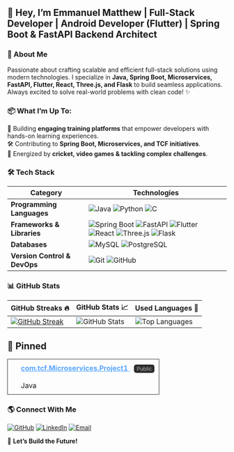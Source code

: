## 👋 Hey, I’m Emmanuel Matthew | Full-Stack Developer | Android Developer (Flutter) | Spring Boot & FastAPI Backend Architect

### 🚀 About Me
Passionate about crafting scalable and efficient full-stack solutions using modern technologies. I specialize in **Java, Spring Boot, Microservices, FastAPI, Flutter, React, Three.js, and Flask** to build seamless applications. Always excited to solve real-world problems with clean code! ✨


### 📦 What I’m Up To:

🚀 Building **engaging training platforms** that empower developers with hands-on learning experiences.  
🛠 Contributing to **Spring Boot, Microservices, and TCF initiatives**.   
🎯 Energized by **cricket, video games & tackling complex challenges**.  

### 🛠️ Tech Stack

| Category                | Technologies |
|-------------------------|-----------------------------------------------------------------------------------------------------------------------------------------------------------------------------------------------------|
| **Programming Languages** | ![Java](https://img.shields.io/badge/Java-ED8B00?style=for-the-badge&logo=java&logoColor=white) ![Python](https://img.shields.io/badge/Python-3776AB?style=for-the-badge&logo=python&logoColor=white) ![C](https://img.shields.io/badge/C-A8B9CC?style=for-the-badge&logo=c&logoColor=white) |
| **Frameworks & Libraries** | ![Spring Boot](https://img.shields.io/badge/Spring%20Boot-6DB33F?style=for-the-badge&logo=spring-boot&logoColor=white) ![FastAPI](https://img.shields.io/badge/FastAPI-009688?style=for-the-badge&logo=fastapi&logoColor=white) ![Flutter](https://img.shields.io/badge/Flutter-02569B?style=for-the-badge&logo=flutter&logoColor=white) ![React](https://img.shields.io/badge/React-61DAFB?style=for-the-badge&logo=react&logoColor=white) ![Three.js](https://img.shields.io/badge/Three.js-000000?style=for-the-badge&logo=three.js&logoColor=white) ![Flask](https://img.shields.io/badge/Flask-000000?style=for-the-badge&logo=flask&logoColor=white) |
| **Databases** | ![MySQL](https://img.shields.io/badge/MySQL-4479A1?style=for-the-badge&logo=mysql&logoColor=white) ![PostgreSQL](https://img.shields.io/badge/PostgreSQL-316192?style=for-the-badge&logo=postgresql&logoColor=white) |
| **Version Control & DevOps** | ![Git](https://img.shields.io/badge/Git-F05032?style=for-the-badge&logo=git&logoColor=white) ![GitHub](https://img.shields.io/badge/GitHub-181717?style=for-the-badge&logo=github&logoColor=white) |

### 📊 GitHub Stats

| GitHub Streaks 🔥 | GitHub Stats 📈 | Used Languages 🚀 |
|-------------------|----------------|------------------|
| [![GitHub Streak](https://streak-stats.demolab.com?user=ematty246&theme=tokyonight)](https://github.com/ematty246#contributions) | ![GitHub Stats](https://github-readme-stats.vercel.app/api?username=ematty246&show_icons=true&theme=tokyonight) | ![Top Languages](https://github-readme-stats.vercel.app/api/top-langs/?username=ematty246&layout=compact&theme=tokyonight) |

## 📌 Pinned

<table>
  <tr>
    <td width="100%" style="border: 1px solid #333; padding: 10px; border-radius: 8px;">
      <img src="https://cdn-icons-png.flaticon.com/128/2991/2991121.png" width="16">  
      <a href="https://github.com/your-username/com.tcf.Microservices.Project1" style="color: #58a6ff; font-weight: bold;">
        com.tcf.Microservices.Project1
      </a>  
      <span style="background: #2d2d2d; color: #bbb; padding: 2px 6px; border-radius: 5px; font-size: 12px; margin-left: 10px;">
        Public
      </span>  
      <br><br>
      <img src="https://cdn-icons-png.flaticon.com/128/919/919854.png" width="16"> Java  
    </td>
  </tr>
</table>

### 🌎 Connect With Me
[![GitHub](https://img.shields.io/badge/GitHub-181717?style=for-the-badge&logo=github&logoColor=white)](https://github.com/ematty246)  [![LinkedIn](https://img.shields.io/badge/LinkedIn-0077B5?style=for-the-badge&logo=linkedin&logoColor=white)](https://www.linkedin.com/in/emmanuel-matthew-j-247186328)  [![Email](https://img.shields.io/badge/Email-D14836?style=for-the-badge&logo=gmail&logoColor=white)](mailto:ematty2006@gmail.com)


🚀 **Let’s Build the Future!**



